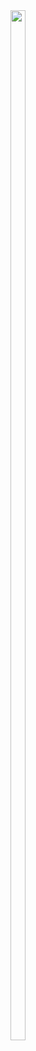 <center>
  <image src="https://github.com/RaviNarayanBehera/TimerDailyTask/assets/148530184/21de20a3-ec80-49f3-b809-66baf74db92a" height=65%  width=22%>
</center>

